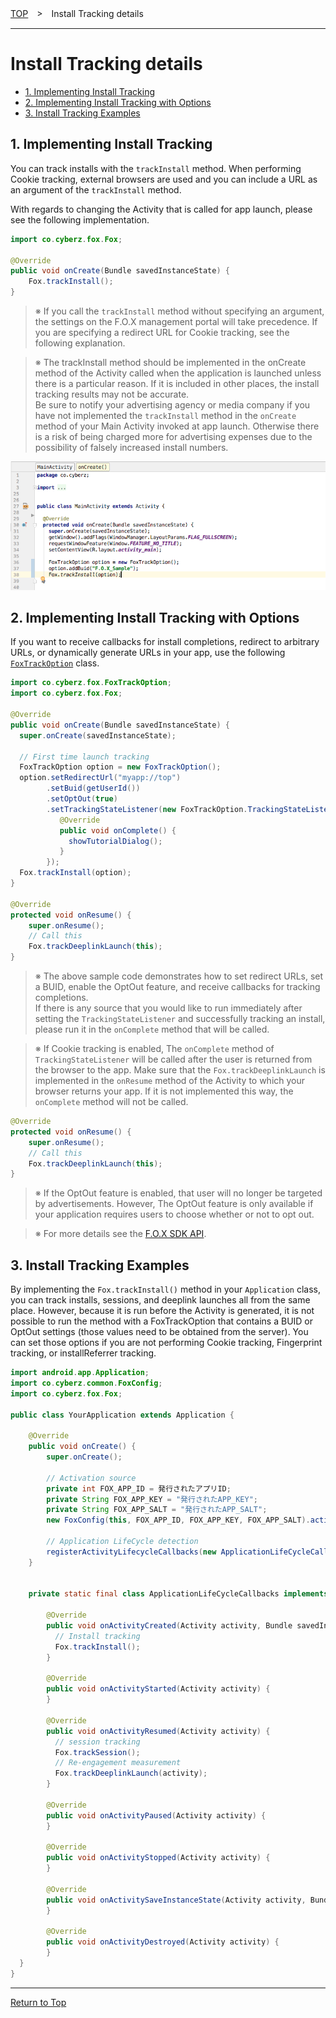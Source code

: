 [TOP](../../README.md)　>　Install Tracking details

---

# Install Tracking details

* [1. Implementing Install Tracking](#track_install_basic)
* [2. Implementing Install Tracking with Options](#track_install_optional)
* [3. Install Tracking Examples](#track_install_other)

<div id="track_install_basic"></div>

## 1. Implementing Install Tracking

You can track installs with the `trackInstall` method. When performing Cookie tracking, external browsers are used and you can include a URL as an argument of the `trackInstall` method.

With regards to changing the Activity that is called for app launch, please see the following implementation.

```java
import co.cyberz.fox.Fox;

@Override
public void onCreate(Bundle savedInstanceState) {
	Fox.trackInstall();
}
```
> ※ If you call the `trackInstall` method without specifying an argument, the settings on the F.O.X management portal will take precedence. If you are specifying a redirect URL for Cookie tracking, see the following explanation.

> ※ The trackInstall method should be implemented in the onCreate method of the Activity called when the application is launched unless there is a particular reason. If it is included in other places, the install tracking results may not be accurate. <br> Be sure to notify your advertising agency or media company if you have not implemented the `trackInstall` method in the `onCreate` method of your Main Activity invoked at app launch. Otherwise there is a risk of being charged more for advertising expenses due to the possibility of falsely increased install numbers.

![sendConversion01](./img01.png)

<div id="track_install_optional"></div>

## 2. Implementing Install Tracking with Options

If you want to receive callbacks for install completions, redirect to arbitrary URLs, or dynamically generate URLs in your app, use the following [`FoxTrackOption`](../sdk_api/README.md#foxtrackoption) class.

```java
import co.cyberz.fox.FoxTrackOption;
import co.cyberz.fox.Fox;

@Override
public void onCreate(Bundle savedInstanceState) {
  super.onCreate(savedInstanceState);

  // First time launch tracking
  FoxTrackOption option = new FoxTrackOption();
  option.setRedirectUrl("myapp://top")
        .setBuid(getUserId())
        .setOptOut(true)
        .setTrackingStateListener(new FoxTrackOption.TrackingStateListener() {
           @Override
           public void onComplete() {
             showTutorialDialog();
           }
        });
  Fox.trackInstall(option);
}

@Override
protected void onResume() {
    super.onResume();
    // Call this
    Fox.trackDeeplinkLaunch(this);
}
```

> ※ The above sample code demonstrates how to set redirect URLs, set a BUID, enable the OptOut feature, and receive callbacks for tracking completions. <br>
If there is any source that you would like to run immediately after setting the `TrackingStateListener` and successfully tracking an install, please run it in the `onComplete` method that will be called.

> ※ If Cookie tracking is enabled, The `onComplete` method of `TrackingStateListener` will be called after the user is returned from the browser to the app. Make sure that the `Fox.trackDeeplinkLaunch` is implemented in the `onResume` method of the Activity to which your browser returns your app.
If it is not implemented this way, the `onComplete` method will not be called.


```java
@Override
protected void onResume() {
    super.onResume();
    // Call this
    Fox.trackDeeplinkLaunch(this);
}
```

> ※ If the OptOut feature is enabled, that user will no longer be targeted by advertisements.
However, The OptOut feature is only available if your application requires users to choose whether or not to opt out.

> ※ For more details see the [F.O.X SDK API](../sdk_api/README.md).

<div id="track_install_other"></div>

## 3. Install Tracking Examples

By implementing the `Fox.trackInstall()` method in your `Application` class, you can track installs, sessions, and deeplink launches all from the same place.
However, because it is run before the Activity is generated, it is not possible to run the method with a FoxTrackOption that contains a BUID or OptOut settings (those values need to be obtained from the server).
You can set those options if you are not performing Cookie tracking, Fingerprint tracking, or installReferrer tracking.

```java
import android.app.Application;
import co.cyberz.common.FoxConfig;
import co.cyberz.fox.Fox;

public class YourApplication extends Application {

    @Override
    public void onCreate() {
        super.onCreate();

        // Activation source
        private int FOX_APP_ID = 発行されたアプリID;
        private String FOX_APP_KEY = "発行されたAPP_KEY";
        private String FOX_APP_SALT = "発行されたAPP_SALT";
        new FoxConfig(this, FOX_APP_ID, FOX_APP_KEY, FOX_APP_SALT).activate();

        // Application LifeCycle detection
        registerActivityLifecycleCallbacks(new ApplicationLifeCycleCallbacks());
    }


    private static final class ApplicationLifeCycleCallbacks implements ActivityLifecycleCallbacks {

	    @Override
	    public void onActivityCreated(Activity activity, Bundle savedInstanceState) {
	      // Install tracking
	      Fox.trackInstall();
	    }

	    @Override
	    public void onActivityStarted(Activity activity) {
	    }

	    @Override
	    public void onActivityResumed(Activity activity) {
	      // session tracking
	      Fox.trackSession();
	      // Re-engagement measurement
	      Fox.trackDeeplinkLaunch(activity);
	    }

	    @Override
	    public void onActivityPaused(Activity activity) {
	    }

	    @Override
	    public void onActivityStopped(Activity activity) {
	    }

	    @Override
	    public void onActivitySaveInstanceState(Activity activity, Bundle outState) {
	    }

	    @Override
	    public void onActivityDestroyed(Activity activity) {
	    }
  }
}
```

---
[Return to Top](../../README.md)
